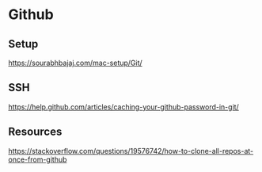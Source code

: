 # Github

## Setup

https://sourabhbajaj.com/mac-setup/Git/

## SSH

https://help.github.com/articles/caching-your-github-password-in-git/

## Resources

https://stackoverflow.com/questions/19576742/how-to-clone-all-repos-at-once-from-github
